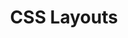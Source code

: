 ---
layout: module
title: CSS Layouts
type: lecture
num: 7
draft: 0
start_date: 2025-01-31
slides_url: https://docs.google.com/presentation/d/1LYXPi2izZ5ulCT8uJPQADP4uKqu7MlKt/edit?usp=sharing&ouid=113376576186080604800&rtpof=true&sd=true
readings: 
   - url: /resources/units/
     title: Units
     type: reading
     required: 1
     internal: 1
   - url: /resources/media-queries/
     title: Media Queries
     type: reading
     required: 1
     internal: 1
   - url: /resources/flexbox/
     title: CSS Flex
     type: reading
     required: 1
     internal: 1
   - url: /resources/css-grid/
     title: CSS Grid
     type: reading
     required: 1
     internal: 1
   - url: https://cssgridgarden.com/
     title: "CSS Grid Garden"
     type: reading
     required: 1
     notes: Complete at least the first 10 levels
   - url: https://flexboxfroggy.com/
     title: Flexbox Froggy
     type: reading
     required: 1
     notes: Complete at least the first 10 levels
   - url: https://university.webflow.com/lesson/flexbox-vs-grid
     title: When to use Flex versus CSS Grid?
     type: reading
   - url: https://css-tricks.com/snippets/css/complete-guide-grid/
     title: "CSS Tricks: A Complete Guide to Grid"
     type: reading
   - url: https://css-tricks.com/snippets/css/a-guide-to-flexbox/
     type: reading
     title: "CSS Tricks: A Complete Guide to Flexbox"
   - url: https://www.w3schools.com/css/css3_flexbox.asp
     title: W3 Schools Flexbox Guide
     type: reading
activities:
    - num: 7
      draft: 0
      type: activity
      title: Lecture files
      url: /course-files/lectures/lecture07.zip
    - draft: 1
      type: activity
      title: HW1 presentations
---